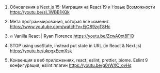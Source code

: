 1.   Обновления в Next.js 15: Миграция на React 19 и Новые Возможности
https://youtu.be/sl_1WBB1KQk

2. Мета программирования, которая все изменит.
https://www.youtube.com/watch?v=EjO89zgT8Hc

3. 🔥 Vanilla React | Ryan Florence
https://youtu.be/ZcwA0xt8FlQ

4. STOP using useState, instead put state in URL (in React & Next.js)
https://youtu.be/ukpgxEemXsk

5. Конвенция в веб приложениях, react, eslint, prettier, biome. Eslint 9 конфигурация, eslint плагин
https://youtu.be/g0rWXC_ovHs
